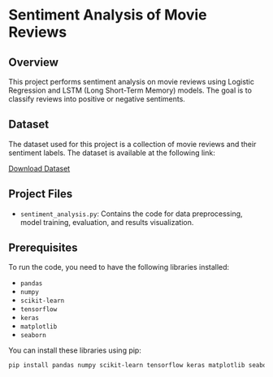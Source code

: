 # Sentiment Analysis of Movie Reviews

## Overview
This project performs sentiment analysis on movie reviews using Logistic Regression and LSTM (Long Short-Term Memory) models. The goal is to classify reviews into positive or negative sentiments.

## Dataset
The dataset used for this project is a collection of movie reviews and their sentiment labels. The dataset is available at the following link:

[Download Dataset](https://edunetfoundationorg-my.sharepoint.com/:x:/g/personal/shabaz_edunetfoundation_org/EZrr-YHlLopPq6kCMvmoKp4BPPuBjckscToIHzQN4YA9Ng?rtime=NmTPq-Kz3Eg)

## Project Files
- `sentiment_analysis.py`: Contains the code for data preprocessing, model training, evaluation, and results visualization.

## Prerequisites
To run the code, you need to have the following libraries installed:
- `pandas`
- `numpy`
- `scikit-learn`
- `tensorflow`
- `keras`
- `matplotlib`
- `seaborn`

You can install these libraries using pip:
```bash
pip install pandas numpy scikit-learn tensorflow keras matplotlib seaborn
